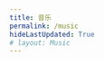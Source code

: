 ```yaml
---
title: 音乐
permalink: /music
hideLastUpdated: True
# layout: Music
---
```


<template>
  <music></music>
</template>

<script>
import Music from '../.vuepress/components/Music.vue'
export default {
  components: { Music }
}
</script>
